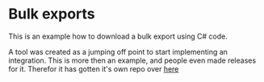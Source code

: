 # Bulk exports
This is an example how to download a bulk export using C# code.

A tool was created as a jumping off point to start implementing an integration. This is more then an example, and people even made releases for it. Therefor it has gotten it's own repo over [here](https://github.com/Infoland/BulkExportDownload)
